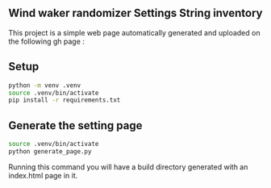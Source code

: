 Wind waker randomizer Settings String inventory
---

This project is a simple web page automatically generated and uploaded on the following gh page :

## Setup 

```bash
python -m venv .venv
source .venv/bin/activate
pip install -r requirements.txt
```

## Generate the setting page

```bash
source .venv/bin/activate
python generate_page.py
```

Running this command you will have a build directory generated with an index.html page in it.

